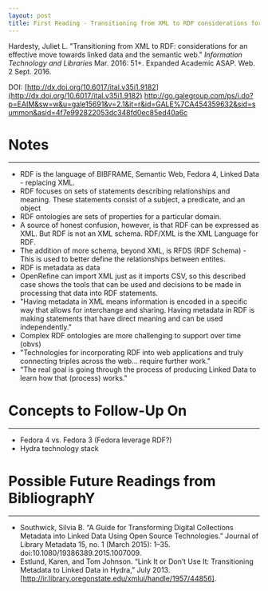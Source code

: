 ```yaml
---
layout: post
title: First Reading - Transitioning from XML to RDF considerations for an effective move towards linked data and the semantic web
---
```


Hardesty, Juliet L. "Transitioning from XML to RDF: considerations for an effective move towards linked data and the semantic web." *Information Technology and Libraries* Mar. 2016: 51+. Expanded Academic ASAP. Web. 2 Sept. 2016.

DOI: [http://dx.doi.org/10.6017/ital.v35i1.9182](http://dx.doi.org/10.6017/ital.v35i1.9182)
http://go.galegroup.com/ps/i.do?p=EAIM&sw=w&u=gale15691&v=2.1&it=r&id=GALE%7CA454359632&sid=summon&asid=4f7e992822053dc348fd0ec85ed40a6c

# Notes
------
* RDF is the language of BIBFRAME, Semantic Web, Fedora 4, Linked Data - replacing XML.
* RDF focuses on sets of statements describing relationships and meaning. These statements consist of a subject, a predicate, and an object
* RDF ontologies are sets of properties for a particular domain.
* A source of honest confusion, however, is that RDF can be expressed as XML. But RDF is not an XML schema. RDF/XML is the XML Language for RDF.
* The addition of more schema, beyond XML, is RFDS (RDF Schema) - This is used to better define the relationships between entites.
* RDF is metadata as data
* OpenRefine can import XML just as it imports CSV, so this described case shows the tools that can be used and decisions to be made in processing that data into RDF statements.
* "Having metadata in XML means information is encoded in a specific way that allows for interchange and sharing. Having metadata in RDF is making statements that have direct meaning and can be used independently."
* Complex RDF ontologies are more challenging to support over time (obvs)
* "Technologies for incorporating RDF into web applications and truly connecting triples across the web... require further work."
* "The real goal is going through the process of producing Linked Data to learn how that (process) works."

# Concepts to Follow-Up On
------
* Fedora 4 vs. Fedora 3 (Fedora leverage RDF?)
* Hydra technology stack

# Possible Future Readings from BibliographY
------
* Southwick, Silvia B. “A Guide for Transforming Digital Collections Metadata into Linked Data Using Open Source Technologies.” Journal of Library Metadata 15, no. 1 (March 2015): 1–35. doi:10.1080/19386389.2015.1007009.
* Estlund, Karen, and Tom Johnson. “Link It or Don’t Use It: Transitioning Metadata to Linked Data in Hydra,” July 2013. [http://ir.library.oregonstate.edu/xmlui/handle/1957/44856].
